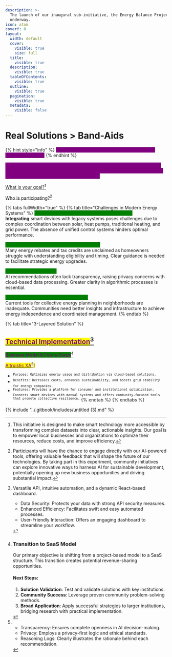 ```yaml
---
description: >-
  The launch of our inaugural sub-initiative, the Energy Balance Project, is now
  underway.
icon: atom
coverY: 0
layout:
  width: default
  cover:
    visible: true
    size: full
  title:
    visible: true
  description:
    visible: true
  tableOfContents:
    visible: true
  outline:
    visible: true
  pagination:
    visible: true
  metadata:
    visible: false
---
```


# Real Solutions > Band-Aids

{% hint style="info" %}
<mark style="color:purple;background-color:purple;">**Use underlined text for annotations providing extra information.**</mark>
{% endhint %}

<mark style="color:purple;background-color:purple;">**We are excited to announce the launch of an experimental phase where our platform integrates advanced AI with cutting-edge energy solutions, specifically targeting smaller communities.**</mark>&#x20;

[What is your goal?](#user-content-fn-1)[^1]

[Who is participating?](#user-content-fn-2)[^2]

{% tabs fullWidth="true" %}
{% tab title="Challenges in Modern Energy Systems" %}
<mark style="color:green;background-color:green;">**Volatile Energy Costs & Fragmented Systems**</mark>\
**Integrating** smart devices with legacy systems poses challenges due to complex coordination between solar, heat pumps, traditional heating, and grid power. The absence of unified control systems hinders optimal performance.

<mark style="color:green;background-color:green;">**Complex, Underutilized Incentive Programs**</mark>\
Many energy rebates and tax credits are unclaimed as homeowners struggle with understanding eligibility and timing. Clear guidance is needed to facilitate strategic energy upgrades.

<mark style="color:green;background-color:green;">**AI Tools as Black Boxes**</mark>\
AI recommendations often lack transparency, raising privacy concerns with cloud-based data processing. Greater clarity in algorithmic processes is essential.

<mark style="color:green;background-color:green;">**Limited Community Energy Resilience**</mark>\
Current tools for collective energy planning in neighborhoods are inadequate. Communities need better insights and infrastructure to achieve energy independence and coordinated management.
{% endtab %}

{% tab title="3-Layered Solution" %}
## [<mark style="color:purple;">Technical Implementation</mark>](#user-content-fn-3)[^3]

[<mark style="color:purple;background-color:green;">Business Model & Future Steps</mark>](#user-content-fn-4)[^4]

[<mark style="color:purple;">Altruistic XA</mark>](#user-content-fn-5)[^5]<mark style="color:purple;">I</mark>

* <sup>`Purpose: Optimizes energy usage and distribution via cloud-based solutions.`</sup>
* <sup>`Benefits: Decreases costs, enhances sustainability, and boosts grid stability for energy companies.`</sup>
* <sup>`Features: Provides a platform for consumer and institutional optimization. Connects smart devices with manual systems and offers community-focused tools that promote collective resilience.`</sup>
{% endtab %}
{% endtabs %}

{% include "../.gitbook/includes/untitled (3).md" %}



[^1]: This initiative is designed to make smart technology more accessible by transforming complex datasets into clear, actionable insights. Our goal is to empower local businesses and organizations to optimize their resources, reduce costs, and improve efficiency.

[^2]: Participants will have the chance to engage directly with our AI-powered tools, offering valuable feedback that will shape the future of our technologies. By taking part in this experiment, community initiatives can explore innovative ways to harness AI for sustainable development, potentially opening up new business opportunities and driving substantial impact.

[^3]: Versatile API, intuitive automation, and a dynamic React-based dashboard.

    * Data Security: Protects your data with strong API security measures.
    * Enhanced Efficiency: Facilitates swift and easy automated processes.
    * User-Friendly Interaction: Offers an engaging dashboard to streamline your workflow.

[^4]: ### Transition to SaaS Model

    Our primary objective is shifting from a project-based model to a SaaS structure. This transition creates potential revenue-sharing opportunities.

    #### Next Steps:

    1. **Solution Validation**: Test and validate solutions with key institutions.
    2. **Community Success**: Leverage proven community problem-solving methods.
    3. **Broad Application**: Apply successful strategies to larger institutions, bridging research with practical implementation.

[^5]: * Transparency: Ensures complete openness in AI decision-making.

    - Privacy: Employs a privacy-first logic and ethical standards.

    * Reasoning Logs: Clearly illustrates the rationale behind each recommendation.
